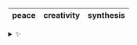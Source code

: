| peace | creativity | synthesis |
| :---: | :--------: | :-------: |

<details>
  <summary>✨</summary>
  These words are chosen at random each day. New words will appear here tomorrow morning.
</details>